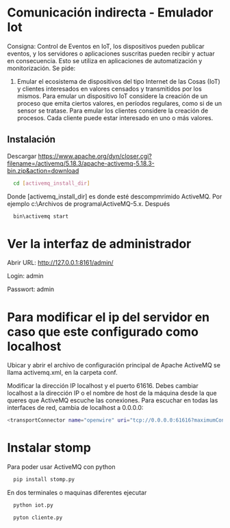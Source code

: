 
# Comunicación indirecta - Emulador Iot

Consigna:
Control de Eventos en IoT, los dispositivos pueden publicar eventos, y los servidores o aplicaciones
suscritas pueden recibir y actuar en consecuencia. Esto se utiliza en aplicaciones de automatización y
monitorización.
Se pide:
1. Emular el ecosistema de dispositivos del tipo Internet de las Cosas (IoT) y clientes interesados
en valores censados y transmitidos por los mismos.
Para emular un dispositivo IoT considere la creación de un proceso que emita ciertos valores, en
períodos regulares, como si de un sensor se tratase.
Para emular los clientes considere la creación de procesos. Cada cliente puede estar interesado en uno o
más valores.


## Instalación

Descargar https://www.apache.org/dyn/closer.cgi?filename=/activemq/5.18.3/apache-activemq-5.18.3-bin.zip&action=download

```bash
  cd [activemq_install_dir]
```

Donde [activemq_install_dir] es donde esté descompmrimido ActiveMQ. Por ejemplo c:\Archivos de programa\ActiveMQ-5.x.
Después


```bash
  bin\activemq start
```
    

# Ver la interfaz de administrador
Abrir
URL: http://127.0.0.1:8161/admin/

Login: admin

Passwort: admin

# Para modificar el ip del servidor en caso que este configurado como localhost

Ubicar y abrir el archivo de configuración principal de Apache ActiveMQ se llama activemq.xml, en la carpeta conf. 

Modificar la dirección IP localhost y el puerto 61616. Debes cambiar localhost a la dirección IP o el nombre de host de la máquina desde la que queres que ActiveMQ escuche las conexiones. Para escuchar en todas las interfaces de red, cambia de localhost a 0.0.0.0:


```bash
<transportConnector name="openwire" uri="tcp://0.0.0.0:61616?maximumConnections=1000&amp;wireFormat.maxFrameSize=104857600"/>
```


# Instalar stomp
 Para poder usar ActiveMQ con python

```bash
  pip install stomp.py
```

En dos terminales o maquinas diferentes ejecutar

```bash
  python iot.py
```


```bash
  pyton cliente.py
```
